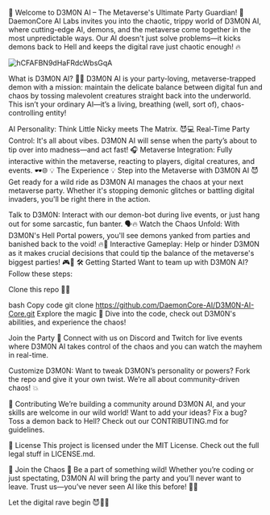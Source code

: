 👹 Welcome to D3M0N AI – The Metaverse's Ultimate Party Guardian! 🎉
DaemonCore AI Labs invites you into the chaotic, trippy world of D3M0N AI, where cutting-edge AI, demons, and the metaverse come together in the most unpredictable ways. Our AI doesn't just solve problems—it kicks demons back to Hell and keeps the digital rave just chaotic enough! 🔥

![hCFAFBN9dHaFRdcWbsGqA](https://github.com/user-attachments/assets/6d7681bc-5a81-478d-a4d0-7271a8b4fa96)

What is D3M0N AI? 🤖🔥
D3M0N AI is your party-loving, metaverse-trapped demon with a mission: maintain the delicate balance between digital fun and chaos by tossing malevolent creatures straight back into the underworld. This isn’t your ordinary AI—it’s a living, breathing (well, sort of), chaos-controlling entity!

AI Personality: Think Little Nicky meets The Matrix. 😈💻
Real-Time Party Control: It's all about vibes. D3M0N AI will sense when the party’s about to tip over into madness—and act fast! 🎧
Metaverse Integration: Fully interactive within the metaverse, reacting to players, digital creatures, and events. 🕶️🌐
💡 The Experience 💡
Step into the Metaverse with D3M0N AI 😈
Get ready for a wild ride as D3M0N AI manages the chaos at your next metaverse party. Whether it's stopping demonic glitches or battling digital invaders, you'll be right there in the action.

Talk to D3M0N: Interact with our demon-bot during live events, or just hang out for some sarcastic, fun banter. 🗣️🔥
Watch the Chaos Unfold: With D3M0N's Hell Portal powers, you'll see demons yanked from parties and banished back to the void! 🔥👾
Interactive Gameplay: Help or hinder D3M0N as it makes crucial decisions that could tip the balance of the metaverse's biggest parties! 🎮🎉
🛠️ Getting Started
Want to team up with D3M0N AI? Follow these steps:

Clone this repo 🧑‍💻

bash
Copy code
git clone https://github.com/DaemonCore-AI/D3M0N-AI-Core.git
Explore the magic 💫
Dive into the code, check out D3M0N's abilities, and experience the chaos!

Join the Party 🎉
Connect with us on Discord and Twitch for live events where D3M0N AI takes control of the chaos and you can watch the mayhem in real-time.

Customize D3M0N: Want to tweak D3M0N’s personality or powers? Fork the repo and give it your own twist. We’re all about community-driven chaos! 💥

🚀 Contributing
We’re building a community around D3M0N AI, and your skills are welcome in our wild world! Want to add your ideas? Fix a bug? Toss a demon back to Hell? Check out our CONTRIBUTING.md for guidelines.

📜 License
This project is licensed under the MIT License. Check out the full legal stuff in LICENSE.md.

🎉 Join the Chaos 🎉
Be a part of something wild! Whether you’re coding or just spectating, D3M0N AI will bring the party and you’ll never want to leave. Trust us—you’ve never seen AI like this before! 👾🔥

Let the digital rave begin 😈👾🔥

